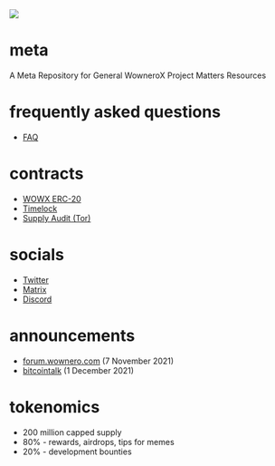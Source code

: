 <img src = "https://raw.githubusercontent.com/wownerox/meta/main/WOWX_Logo.svg">

# meta
A Meta Repository for General WowneroX Project Matters  Resources

# frequently asked questions
- [FAQ](https://github.com/wownerox/meta/wiki/FAQ)

# contracts
- [WOWX ERC-20](https://snowtrace.io/address/0xba5dc7e77d150816b758e9826fcad2d74820e379)
- [Timelock](https://snowtrace.io/address/0xc6B039b1e0be1ba0B433f319898438E782E5dEBA)
- [Supply Audit (Tor)](http://li4gteemkkrnwwbc4hnrlq2vrvm2bpx3dzlrff2aggj7wihq66hfsbyd.onion:4006/list)

# socials
- [Twitter](https://twitter.com/W0wn3r0X)
- [Matrix](https://matrix.to/#/#wowx:matrix.org)
- [Discord](https://discord.gg/eCncnMtCaG)

# announcements
- [forum.wownero.com](https://forum.wownero.com/t/wownero-rewards-on-avalanche-network/999) (7 November 2021)
- [bitcointalk](https://bitcointalk.org/index.php?topic=5374615.0) (1 December 2021)

# tokenomics
- 200 million capped supply
- 80% - rewards, airdrops, tips for memes
- 20% - development bounties

